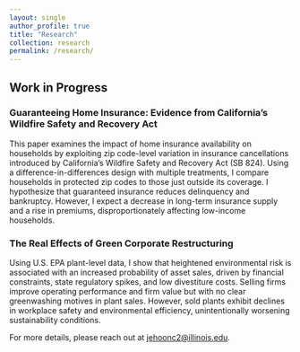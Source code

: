 ```yaml
---
layout: single
author_profile: true
title: "Research"
collection: research
permalink: /research/
---
```


## Work in Progress

### Guaranteeing Home Insurance: Evidence from California’s Wildfire Safety and Recovery Act
This paper examines the impact of home insurance availability on households by exploiting zip code-level variation in insurance cancellations introduced by California’s Wildfire Safety and Recovery Act (SB 824). Using a difference-in-differences design with multiple treatments, I compare households in protected zip codes to those just outside its coverage. I hypothesize that guaranteed insurance reduces delinquency and bankruptcy. However, I expect a decrease in long-term insurance supply and a rise in premiums, disproportionately affecting low-income households.

### The Real Effects of Green Corporate Restructuring
Using U.S. EPA plant-level data, I show that heightened environmental risk is associated with an increased probability of asset sales, driven by financial constraints, state regulatory spikes, and low divestiture costs. Selling firms improve operating performance and firm value but with no clear greenwashing motives in plant sales. However, sold plants exhibit declines in workplace safety and environmental efficiency, unintentionally worsening sustainability conditions.

For more details, please reach out at [jehoonc2@illinois.edu](mailto:jehoonc2@illinois.edu).
